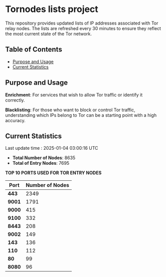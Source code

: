 # Tornodes lists project

This repository provides updated lists of IP addresses associated with Tor relay nodes. The lists are refreshed every 30 minutes to ensure they reflect the most current state of the Tor network.

## Table of Contents

- [Purpose and Usage](#purpose-and-usage)
- [Current Statistics](#current-statistics)


## Purpose and Usage

**Enrichment**: For services that wish to allow Tor traffic or identify it correctly.

**Blacklisting**: For those who want to block or control Tor traffic, understanding which IPs belong to Tor can be a starting point with a high accuracy.

## Current Statistics

Last update time : 2025-01-04 03:00:16 UTC

- **Total Number of Nodes**: 8635
- **Total of Entry Nodes**: 7695

**TOP 10 PORTS USED FOR TOR ENTRY NODES**

| **Port** | **Number of Nodes** |
|------|-----------------|
| **443**   | 2349  |
| **9001**   | 1791  |
| **9000**   | 415  |
| **9100**   | 332  |
| **8443**   | 208  |
| **9002**   | 149  |
| **143**   | 136  |
| **110**   | 112  |
| **80**   | 99  |
| **8080**   | 96  |

